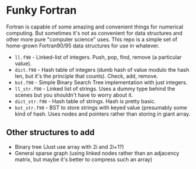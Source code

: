 # Funky Fortran

Fortran is capable of some amazing and convenient things for numerical computing.  But sometimes it's not as convenient for data structures and other more pure "computer science" uses.  This repo is a simple set of home-grown Fortran90/95 data structures for use in whatever.

* `ll.f90` - Linked-list of integers.  Push, pop, find, remove (a particular value).
* `dict.f90` - Hash table of integers (dumb hash of value modulo the hash len, but it's the principle that counts).  Check, add, remove.
* `bst.f90` - Simple Binary Search Tree implementation with just integers.
* `ll_str.f90` - Linked list of strings.  Uses a dummy type behind the scenes but you shouldn't have to worry about it.
* `dict_str.f90` - Hash table of strings.  Hash is pretty basic.
* `bst_str.f90` - BST to store strings with keyed value (presumably some kind of hash.  Uses nodes and pointers rather than storing in giant array.

## Other structures to add

* Binary tree (Just use array with 2i and 2i+1?)
* General sparse graph (using linked nodes rather than an adjacency matrix, but maybe it's better to compress such an array)
